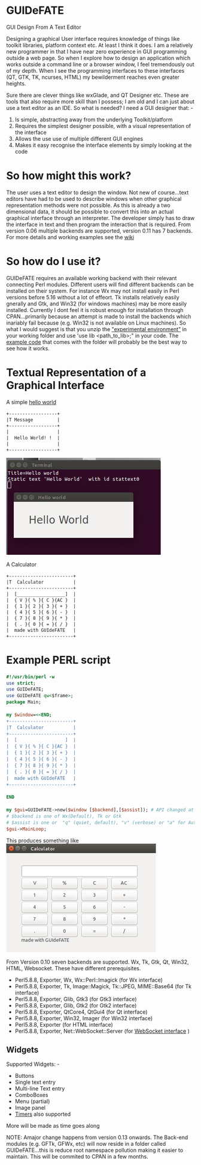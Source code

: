 # GUIDeFATE
GUI Design From A Text Editor

Designing a graphical User interface requires knowledge of things like toolkit libraries, platform context etc.  At least I think it does.  I am a relatively new programmer in that I have near zero experience in GUI programming outside a web page.  So when I explore how to design an application which works outside a command line or a browser window, I feel tremendously out of my depth.  When I see the programming interfaces to these interfaces (QT, GTK, TK, ncurses, HTML) my bewilderment reaches even greater heights.

Sure there are clever things like wxGlade, and QT Designer etc.  These are tools that also require more skill than I possess; I am old and I can just about use a text editor as an IDE. So what is needed? I need a GUI designer that: -
1) Is simple, abstracting away from the underlying Toolkit/platform
2) Requires the simplest designer possible, with a visual representation of the interface
3) Allows the use use of multiple different GUI engines
4) Makes it easy recognise the interface elements by simply looking at the code

# So how might this work?

The user uses a text editor to design the window. Not new of course...text editors have had to be used to describe windows when other graphical representation methods were not possible.  As this is already a two dimensional data, it should be possible to convert this into an actual graphical interface through an interpreter.  The developer simply has to draw the interface in text and then program the interaction that is required.  From version 0.06 multiple backends are supported, version 0.11 has 7 backends.  For more details and working examples see the [wiki](https://github.com/saiftynet/GUIDeFATE/wiki)

# So how do I use it?

GUIDeFATE requires an available working backend with their relevant connecting Perl modules.  Different users will find different backends can be installed on their system.  For instance Wx may not install easily in Perl versions before 5.16 without a lot of effeort.  Tk installs relatively easily gnerally and Gtk, and Win32 (for windows machines) may be more easily installed.  Currently I dont feel it is robust enough for installation through CPAN...primarily because an attempt is made to install the backends which inariably fail because (e.g. Win32 is not available on Linux machines).  So what I would suggest is that you unzip the ["experimental environment"](https://github.com/saiftynet/GUIDeFATE/blob/master/TestEnvironment/GUIDeFATE-0.13%20Test%20Environment.zip) in your working folder and use 'use lib <path_to_lib>;" in your code.  The [example code](https://github.com/saiftynet/GUIDeFATE/wiki/Example-Programs) that comes with the folder will probably be the best way to see how it works.

# Textual Representation of a Graphical Interface

A simple [hello world](https://github.com/saiftynet/GUIDeFATE/wiki/Hello-World)
```
+------------------+
|T Message         |
+------------------+
|                  |
|  Hello World! !  |
|                  |
+------------------+
```
![hello world](https://github.com/saiftynet/dummyrepo/blob/main/GUIDeFATE/helloworld.png)

A Calculator
```
+------------------------+
|T  Calculator           |
+------------------------+
|  [__________________]  |
|  { V }{ % }{ C }{AC }  |
|  { 1 }{ 2 }{ 3 }{ + }  |
|  { 4 }{ 5 }{ 6 }{ - }  |
|  { 7 }{ 8 }{ 9 }{ * }  |
|  { . }{ 0 }{ = }{ / }  |
|  made with GUIdeFATE   |
+------------------------+
```

# Example PERL script

```perl
#!/usr/bin/perl -w
use strict;
use GUIDeFATE;
use GUIDeFATE qw<$frame>;
package Main;

my $window=<<END;
+------------------------+
|T  Calculator           |
+------------------------+
|  [                  ]  |
|  { V }{ % }{ C }{AC }  |
|  { 1 }{ 2 }{ 3 }{ + }  |
|  { 4 }{ 5 }{ 6 }{ - }  |
|  { 7 }{ 8 }{ 9 }{ * }  |
|  { . }{ 0 }{ = }{ / }  |
|  made with GUIdeFATE   |
+------------------------+

END

my $gui=GUIDeFATE->new($window [$backend],[$assist]); # API changed at version 0.06
# $backend is one of Wx(Default), Tk or Gtk
# $assist is one or  "q" (quiet, default), "v" (verbose) or "a" for Autogenerate
$gui->MainLoop;
```
This produces something like ![Calculator Screenshot](https://github.com/saiftynet/dummyrepo/blob/main/GUIDeFATE/calculator%20screenshot.png)

From Version 0.10 seven backends are supported. Wx, Tk, Gtk, Qt, Win32, HTML, Websocket.  These have different prerequisites.

* Perl5.8.8, Exporter, Wx, Wx::Perl::Imagick (for Wx interface)
* Perl5.8.8, Exporter, Tk, Image::Magick, Tk::JPEG, MIME::Base64 (for Tk interface)
* Perl5.8.8, Exporter, Glib, Gtk3 (for Gtk3 interface)
* Perl5.8.8, Exporter, Glib, Gtk2 (for Gtk2 interface)
* Perl5.8.8, Exporter, QtCore4, QtGui4 (for Qt interface)
* Perl5.8.8, Exporter, Win32, Imager (for Win32 interface)
* Perl5.8.8, Exporter (for HTML interface)
* Perl5.8.8, Exporter, Net::WebSocket::Server (for [WebSocket interface](https://github.com/saiftynet/GUIDeFATE/wiki/WebSocket-Applications) )

## Widgets

Supported Widgets: -

* Buttons
* Single text entry
* Multi-line Text entry
* ComboBoxes
* Menu (partial)
* Image panel
* [Timers](https://github.com/saiftynet/GUIDeFATE/wiki/Timers) also supported

More will be made as time goes along

NOTE:  Amajor change happens from version 0.13 onwards.  The Back-end modules (e.g. GFTk, GFWx, etc) will now reside in a folder called GUIDeFATE...this is reduce root namespace pollution making it easier to maintain.  This will be commited to CPAN in a few months.



